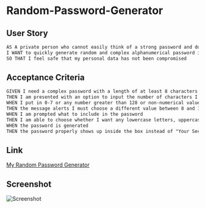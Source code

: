 # Random-Password-Generator

## User Story
```md
AS A private person who cannot easily think of a strong password and does not want others to guess it easily
I WANT to quickly generate random and complex alphanumerical password including symbols and switch from existing password whenever I sense any breach
SO THAT I feel safe that my personal data has not been compromised
```
## Acceptance Criteria
```md
GIVEN I need a complex password with a length of at least 8 characters and no more than 128 characters
THEN I am presented with an option to input the number of characters I want in my password
WHEN I put in 0-7 or any number greater than 128 or non-numerical values
THEN the message alerts I must choose a different value between 8 and 128
WHEN I am prompted what to include in the password
THEN I am able to choose whether I want any lowercase letters, uppercase letters, numbers or symbols inside my password with simple Yes/No options
WHEN the password is generated
THEN the password properly shows up inside the box instead of "Your Secure Password"
```
## Link
[My Random Password Generator](https://leanonruthie.github.io/Random-Password-Generator)

## Screenshot

<img src="./Assets/Images/leanonruthie.github.io_RYK-Module-03-07-12-22_.png" alt="Screenshot"/>


